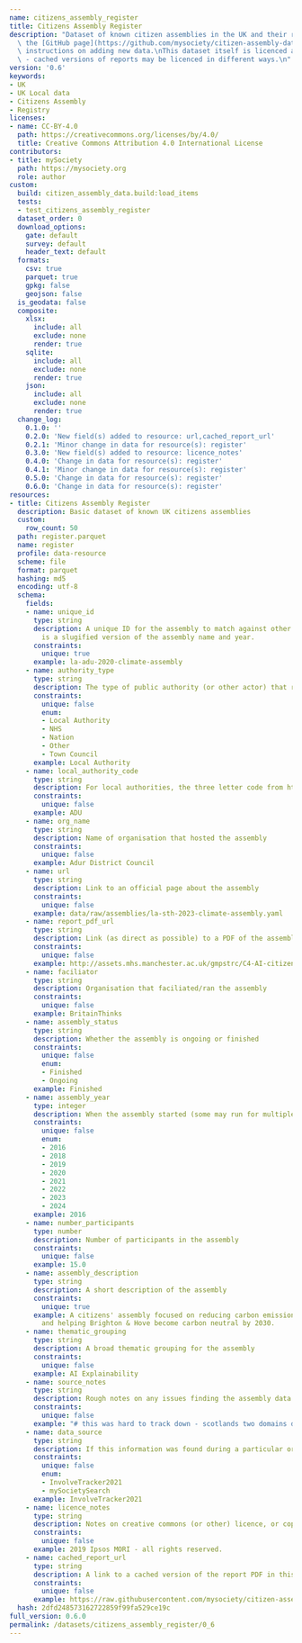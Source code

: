 ```yaml
---
name: citizens_assembly_register
title: Citizens Assembly Register
description: "Dataset of known citizen assemblies in the UK and their reports.\nSee\
  \ the [GitHub page](https://github.com/mysociety/citizen-assembly-data#readme) for\
  \ instructions on adding new data.\nThis dataset itself is licenced as CC-BY-4.0\
  \ - cached versions of reports may be licenced in different ways.\n"
version: '0.6'
keywords:
- UK
- UK Local data
- Citizens Assembly
- Registry
licenses:
- name: CC-BY-4.0
  path: https://creativecommons.org/licenses/by/4.0/
  title: Creative Commons Attribution 4.0 International License
contributors:
- title: mySociety
  path: https://mysociety.org
  role: author
custom:
  build: citizen_assembly_data.build:load_items
  tests:
  - test_citizens_assembly_register
  dataset_order: 0
  download_options:
    gate: default
    survey: default
    header_text: default
  formats:
    csv: true
    parquet: true
    gpkg: false
    geojson: false
  is_geodata: false
  composite:
    xlsx:
      include: all
      exclude: none
      render: true
    sqlite:
      include: all
      exclude: none
      render: true
    json:
      include: all
      exclude: none
      render: true
  change_log:
    0.1.0: ''
    0.2.0: 'New field(s) added to resource: url,cached_report_url'
    0.2.1: 'Minor change in data for resource(s): register'
    0.3.0: 'New field(s) added to resource: licence_notes'
    0.4.0: 'Change in data for resource(s): register'
    0.4.1: 'Minor change in data for resource(s): register'
    0.5.0: 'Change in data for resource(s): register'
    0.6.0: 'Change in data for resource(s): register'
resources:
- title: Citizens Assembly Register
  description: Basic dataset of known UK citizens assemblies
  custom:
    row_count: 50
  path: register.parquet
  name: register
  profile: data-resource
  scheme: file
  format: parquet
  hashing: md5
  encoding: utf-8
  schema:
    fields:
    - name: unique_id
      type: string
      description: A unique ID for the assembly to match against other datasets. This
        is a slugified version of the assembly name and year.
      constraints:
        unique: true
      example: la-adu-2020-climate-assembly
    - name: authority_type
      type: string
      description: The type of public authority (or other actor) that ran the assembly
      constraints:
        unique: false
        enum:
        - Local Authority
        - NHS
        - Nation
        - Other
        - Town Council
      example: Local Authority
    - name: local_authority_code
      type: string
      description: For local authorities, the three letter code from https://pages.mysociety.org/uk_local_authority_names_and_codes/
      constraints:
        unique: false
      example: ADU
    - name: org_name
      type: string
      description: Name of organisation that hosted the assembly
      constraints:
        unique: false
      example: Adur District Council
    - name: url
      type: string
      description: Link to an official page about the assembly
      constraints:
        unique: false
      example: data/raw/assemblies/la-sth-2023-climate-assembly.yaml
    - name: report_pdf_url
      type: string
      description: Link (as direct as possible) to a PDF of the assembly report
      constraints:
        unique: false
      example: http://assets.mhs.manchester.ac.uk/gmpstrc/C4-AI-citizens-juries-report.pdf
    - name: faciliator
      type: string
      description: Organisation that faciliated/ran the assembly
      constraints:
        unique: false
      example: BritainThinks
    - name: assembly_status
      type: string
      description: Whether the assembly is ongoing or finished
      constraints:
        unique: false
        enum:
        - Finished
        - Ongoing
      example: Finished
    - name: assembly_year
      type: integer
      description: When the assembly started (some may run for multiple years)
      constraints:
        unique: false
        enum:
        - 2016
        - 2018
        - 2019
        - 2020
        - 2021
        - 2022
        - 2023
        - 2024
      example: 2016
    - name: number_participants
      type: number
      description: Number of participants in the assembly
      constraints:
        unique: false
      example: 15.0
    - name: assembly_description
      type: string
      description: A short description of the assembly
      constraints:
        unique: true
      example: A citizens' assembly focused on reducing carbon emissions from transport
        and helping Brighton & Hove become carbon neutral by 2030.
    - name: thematic_grouping
      type: string
      description: A broad thematic grouping for the assembly
      constraints:
        unique: false
      example: AI Explainability
    - name: source_notes
      type: string
      description: Rough notes on any issues finding the assembly data
      constraints:
        unique: false
      example: "# this was hard to track down - scotlands two domains don't work anymnore"
    - name: data_source
      type: string
      description: If this information was found during a particular org's research
      constraints:
        unique: false
        enum:
        - InvolveTracker2021
        - mySocietySearch
      example: InvolveTracker2021
    - name: licence_notes
      type: string
      description: Notes on creative commons (or other) licence, or copyright notices
      constraints:
        unique: false
      example: 2019 Ipsos MORI - all rights reserved.
    - name: cached_report_url
      type: string
      description: A link to a cached version of the report PDF in this archive.
      constraints:
        unique: false
      example: https://raw.githubusercontent.com/mysociety/citizen-assembly-data/main/data/raw/reports/la-adu-2020-climate-assembly.pdf
  hash: 2dfd248573162722859f99fa529ce19c
full_version: 0.6.0
permalink: /datasets/citizens_assembly_register/0_6
---
```

